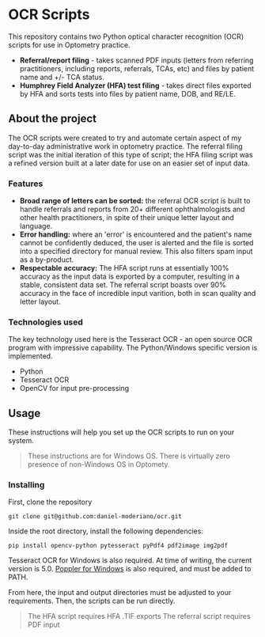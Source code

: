 # OCR Scripts
This repository contains two Python optical character recognition (OCR) scripts for use in Optometry practice. 
* **Referral/report filing** - takes scanned PDF inputs (letters from referring practitioners, including reports, referrals, TCAs, etc) and files by patient name and +/- TCA status.
* **Humphrey Field Analyzer (HFA) test filing** - takes direct files exported by HFA and sorts tests into files by patient name, DOB, and RE/LE.

## About the project
The OCR scripts were created to try and automate certain aspect of my day-to-day administrative work in optometry practice. The referral filing script was the initial iteration of this type of script; the HFA filing script was a refined version built at a later date for use on an easier set of input data.

### Features

* **Broad range of letters can be sorted:** the referral OCR script is built to handle referrals and reports from 20+ different ophthalmologists and other health practitioners, in spite of their unique letter layout and language.
* **Error handling:** where an 'error' is encountered and the patient's name cannot be confidently deduced, the user is alerted and the file is sorted into a specified directory for manual review. This also filters spam input as a by-product.
* **Respectable accuracy:** The HFA script runs at essentially 100% accuracy as the input data is exported by a computer, resulting in a stable, consistent data set. The referral script boasts over 90% accuracy in the face of incredible input varition, both in scan quality and letter layout.

### Technologies used

The key technology used here is the Tesseract OCR - an open source OCR program with impressive capability. The Python/Windows specific version is implemented. 

* Python
* Tesseract OCR
* OpenCV for input pre-processing

## Usage

These instructions will help you set up the OCR scripts to run on your system.

> These instructions are for Windows OS. There is virtually zero presence of non-Windows OS in Optomety. 

### Installing

First, clone the repository

```
git clone git@github.com:daniel-moderiano/ocr.git
```

Inside the root directory, install the following dependencies:

```
pip install opencv-python pytesseract pyPdf4 pdf2image img2pdf
```
Tesseract OCR for Windows is also required. At time of writing, the current version is 5.0. [Poppler for Windows](blog.alivate.com.au/poppler-windows) is also required, and must be added to PATH.

From here, the input and output directories must be adjusted to your requirements. Then, the scripts can be run directly. 
> The HFA script requires HFA .TIF exports
> The referral script requires PDF input

